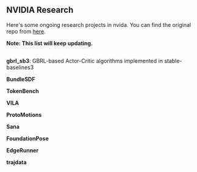 ## NVIDIA Research

Here's some ongoing research projects in nvida. You can find the original repo from [here](https://github.com/NVlabs).

**Note: This list will keep updating.**
## 

**gbrl_sb3**: GBRL-based Actor-Critic algorithms implemented in stable-baselines3


**BundleSDF**


**TokenBench**


**VILA**


**ProtoMotions**


**Sana**


**FoundationPose**



**EdgeRunner** 


**trajdata**
